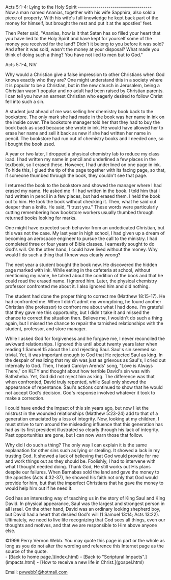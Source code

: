  <head> <title>(PVW) Acts 5:1-4: Lying to the Holy Spirit</title> <meta content="IE=9" http-equiv="X-UA-Compatible"></meta> <link href="css/page_style.css" rel="stylesheet" type="text/css"></link> </head><body><div class="page_style"> Acts 5:1-4: Lying to the Holy Spirit
------------------------------------

<div class="p">Now a man named Ananias, together with his wife Sapphira, also sold a piece of property. With his wife's full knowledge he kept back part of the money for himself, but brought the rest and put it at the apostles' feet.

Then Peter said, "Ananias, how is it that Satan has so filled your heart that you have lied to the Holy Spirit and have kept for yourself some of the money you received for the land? Didn't it belong to you before it was sold? And after it was sold, wasn't the money at your disposal? What made you think of doing such a thing? You have not lied to men but to God."

Acts 5:1-4, NIV</div>Why would a Christian give a false impression to other Christians when God knows exactly who they are? One might understand this in a society where it is popular to be a Christian, but in the new church in Jerusalem, being a Christian wasn't popular and no adult had been raised by Christian parents. I can tell you how an earnest Christian who eagerly desired to follow Christ fell into such a sin.

A student just ahead of me was selling her chemistry book back to the bookstore. The only mark she had made in the book was her name in ink on the inside cover. The bookstore manager told her that they had to buy the book back as used because she wrote in ink. He would have allowed her to erase her name and sell it back as new if she had written her name in pencil. The bookstore had run out of chemistry books and I needed one, so I bought the book used.

A year or two later, I dropped a physical chemistry lab to reduce my class load. I had written my name in pencil and underlined a few places in the textbook, so I erased these. However, I had underlined on one page in ink. To hide this, I glued the tip of the page together with its facing page, so that, if someone thumbed through the book, they couldn't see that page.

I returned the book to the bookstore and showed the manager where I had erased my name. He asked me if I had written in the book. I told him that I had written in pencil in a few places, but had erased them. I held the book out to him. He took the book without checking it. Then, what he said cut deeper than a knife. He said, "I trust you." These words were particularly cutting remembering how bookstore workers usually thumbed through returned books looking for marks.

One might have expected such behavior from an undedicated Christian, but this was not the case. My last year in high school, I had given up a dream of becoming an aerospace engineer to pursue the call to the ministry. I had completed three or four years of Bible classes. I earnestly sought to do God's will. On the other hand, I could have lived without the money. Why would I do such a thing that I knew was clearly wrong?

The next year a student bought the book new. He discovered the hidden page marked with ink. While eating in the cafeteria at school, without mentioning my name, he talked about the condition of the book and that he could read the erased name. I ignored him. Later, the physical chemistry professor confronted me about it. I also ignored him and did nothing.

The student had done the proper thing to correct me (Matthew 18:15-17). He had confronted me. When I didn't admit my wrongdoing, he found another Christian (the professor) to confront me about what I had done. I'm grateful that they gave me this opportunity, but I didn't take it and missed the chance to correct the situation then. Believe me, I wouldn't do such a thing again, but I missed the chance to repair the tarnished relationships with the student, professor, and store manager.

While I asked God for forgiveness and he forgave me, I never reconciled the awkward relationships. I ignored this until about twenty years later when reading 1 Samuel 15 about the Lord rejecting Saul. Saul's sin seemed so trivial. Yet, it was important enough to God that He rejected Saul as king. In the despair of realizing that my sin was just as grievous as Saul's, I cried out internally to God. Then, I heard Carolyn Arends' song, "Love is Always There," on KLTY and thought about how terrible David's sin was with Bathsheba. Yet, God did not reject him as king. The difference was that when confronted, David truly repented, while Saul only showed the appearance of repentance. Saul's actions continued to show that he would not accept God's decision. God's response involved whatever it took to make a correction.

I could have ended the impact of this sin years ago, but now I let the mistrust in the wounded relationships (Matthew 5:23-24) add to that of a generation emaciated by a loss of integrity. Now, looking at my children, I must strive to turn around the misleading influence that this generation has had as its first president illustrated so clearly through his lack of integrity. Past opportunities are gone, but I can now warn those that follow.

Why did I do such a thing? The only way I can explain it is the same explanation for other sins such as lying or stealing. It showed a lack in my trusting God. It showed a lack of believing that God would provide for me and work things out as they should be. Foolishly, I had to intervene with what I thought needed doing. Thank God, He still works out His plans despite our failures. When Barnabas sold the land and gave the money to the apostles (Acts 4:32-37), he showed his faith not only that God would provide for him, but that the imperfect Christians that he gave the money to would help him out if he need it.

God has an interesting way of teaching us in the story of King Saul and King David. In physical appearance, Saul was the largest and strongest person in all Israel. On the other hand, David was an ordinary looking shepherd boy, but David had a heart that desired God's will (1 Samuel 13:14; Acts 13:22). Ultimately, we need to live life recognizing that God sees all things, even our thoughts and motives, and that we are responsible to Him above anyone else.

<div class="copy">©1999 Perry Vernon Webb. You may quote this page in part or the whole as long as you do not alter the wording and reference this Internet page as the source of the quote. </div>  </div>- [Back to home page.](index.html)
- [Back to "Scriptural Impacts".](impacts.html)
- [How to receive a new life in Christ.](gospel.html)

Email: [pvwebb1@hotmail.com](mailto:pvwebb1@hotmail.com)

